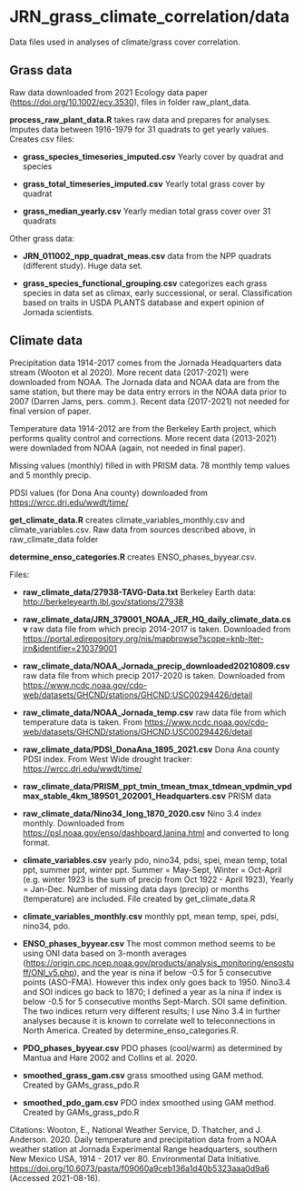 # JRN_grass_climate_correlation/data

Data files used in analyses of climate/grass cover correlation.

## Grass data
Raw data downloaded from 2021 Ecology data paper (https://doi.org/10.1002/ecy.3530), files in folder raw_plant_data.

__process_raw_plant_data.R__ takes raw data and prepares for analyses. Imputes data between 1916-1979 for 31 quadrats to get yearly values. Creates csv files:

* __grass_species_timeseries_imputed.csv__ Yearly cover by quadrat and species

* __grass_total_timeseries_imputed.csv__ Yearly total grass cover by quadrat

* __grass_median_yearly.csv__ Yearly median total grass cover over 31 quadrats

Other grass data:

 * __JRN_011002_npp_quadrat_meas.csv__ data from the NPP quadrats (different study). Huge data set.

 * __grass_species_functional_grouping.csv__ categorizes each grass species in data set as climax, early successional, or seral. Classification based on traits in USDA PLANTS database and expert opinion of Jornada scientists.

## Climate data
Precipitation data 1914-2017 comes from the Jornada Headquarters data stream (Wooton et al 2020). More recent data (2017-2021) were downloaded from NOAA. The Jornada data and NOAA data are from the same station, but there may be data entry errors in the NOAA data prior to 2007 (Darren Jams, pers. comm.). Recent data (2017-2021) not needed for final version of paper. 

Temperature data 1914-2012 are from the Berkeley Earth project, which performs quality control and corrections. More recent data (2013-2021) were downladed from NOAA (again, not needed in final paper). 

Missing values (monthly) filled in with PRISM data. 78 monthly temp values and 5 monthly precip.

PDSI values (for Dona Ana county) downloaded from https://wrcc.dri.edu/wwdt/time/

__get_climate_data.R__ creates climate_variables_monthly.csv and climate_variables.csv. Raw data from sources described above, in raw_climate_data folder

__determine_enso_categories.R__ creates ENSO_phases_byyear.csv. 


Files:

* __raw_climate_data/27938-TAVG-Data.txt__ Berkeley Earth data: http://berkeleyearth.lbl.gov/stations/27938

* __raw_climate_data/JRN_379001_NOAA_JER_HQ_daily_climate_data.csv__ raw data file from which precip 2014-2017 is taken. Downloaded from https://portal.edirepository.org/nis/mapbrowse?scope=knb-lter-jrn&identifier=210379001

* __raw_climate_data/NOAA_Jornada_precip_downloaded20210809.csv__ raw data file from which precip 2017-2020 is taken. Downloaded from https://www.ncdc.noaa.gov/cdo-web/datasets/GHCND/stations/GHCND:USC00294426/detail 

* __raw_climate_data/NOAA_Jornada_temp.csv__ raw data file from which temperature data is taken. From https://www.ncdc.noaa.gov/cdo-web/datasets/GHCND/stations/GHCND:USC00294426/detail 

* __raw_climate_data/PDSI_DonaAna_1895_2021.csv__ Dona Ana county PDSI index. From West Wide drought tracker: https://wrcc.dri.edu/wwdt/time/

* __raw_climate_data/PRISM_ppt_tmin_tmean_tmax_tdmean_vpdmin_vpdmax_stable_4km_189501_202001_Headquarters.csv__ PRISM data

* __raw_climate_data/Nino34_long_1870_2020.csv__ Nino 3.4 index monthly. Downloaded from https://psl.noaa.gov/enso/dashboard.lanina.html and converted to long format.

* __climate_variables.csv__ yearly pdo, nino34, pdsi, spei, mean temp, total ppt, summer ppt, winter ppt. Summer = May-Sept, Winter = Oct-April (e.g. winter 1923 is the sum of precip from Oct 1922 - April 1923), Yearly = Jan-Dec. Number of missing data days (precip) or months (temperature) are included. File created by get_climate_data.R

* __climate_variables_monthly.csv__ monthly ppt, mean temp, spei, pdsi, nino34, pdo.

* __ENSO_phases_byyear.csv__ The most common method seems to be using ONI data based on 3-month averages (https://origin.cpc.ncep.noaa.gov/products/analysis_monitoring/ensostuff/ONI_v5.php), and the year is nina if below -0.5 for 5 consecutive points (ASO-FMA). However this index only goes back to 1950. Nino3.4 and SOI indices go back to 1870; I defined a year as la nina if index is below -0.5 for 5 consecutive months Sept-March. SOI same definition. The two indices return very different results; I use Nino 3.4 in further analyses because it is known to correlate well to teleconnections in North America. Created by determine_enso_categories.R.

* __PDO_phases_byyear.csv__ PDO phases (cool/warm) as determined by Mantua and Hare 2002 and Collins et al. 2020.

* __smoothed_grass_gam.csv__ grass smoothed using GAM method. Created by GAMs_grass_pdo.R

* __smoothed_pdo_gam.csv__ PDO index smoothed using GAM method. Created by GAMs_grass_pdo.R




Citations: 
Wooton, E., National Weather Service, D. Thatcher, and J. Anderson. 2020. Daily temperature and precipitation data from a NOAA weather station at Jornada Experimental Range headquarters, southern New Mexico USA, 1914 - 2017 ver 80. Environmental Data Initiative. https://doi.org/10.6073/pasta/f09060a9ceb136a1d40b5323aaa0d9a6 (Accessed 2021-08-16).
